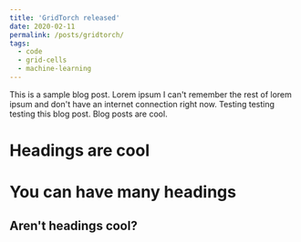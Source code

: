 ```yaml
---
title: 'GridTorch released'
date: 2020-02-11
permalink: /posts/gridtorch/
tags:
  - code
  - grid-cells
  - machine-learning
---
```


This is a sample blog post. Lorem ipsum I can't remember the rest of lorem ipsum and don't have an internet connection right now. Testing testing testing this blog post. Blog posts are cool.

Headings are cool
======

You can have many headings
======

Aren't headings cool?
------
